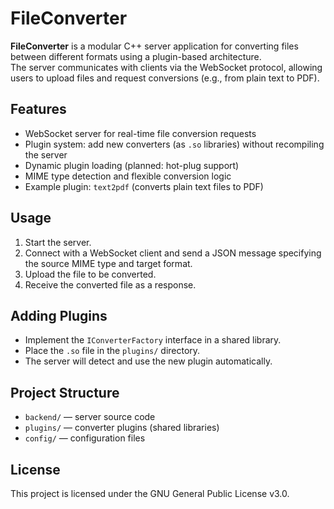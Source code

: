 # FileConverter

**FileConverter** is a modular C++ server application for converting files between different formats using a plugin-based architecture.  
The server communicates with clients via the WebSocket protocol, allowing users to upload files and request conversions (e.g., from plain text to PDF).

## Features

- WebSocket server for real-time file conversion requests
- Plugin system: add new converters (as `.so` libraries) without recompiling the server
- Dynamic plugin loading (planned: hot-plug support)
- MIME type detection and flexible conversion logic
- Example plugin: `text2pdf` (converts plain text files to PDF)

## Usage

1. Start the server.
2. Connect with a WebSocket client and send a JSON message specifying the source MIME type and target format.
3. Upload the file to be converted.
4. Receive the converted file as a response.

## Adding Plugins

- Implement the `IConverterFactory` interface in a shared library.
- Place the `.so` file in the `plugins/` directory.
- The server will detect and use the new plugin automatically.

## Project Structure

- `backend/` — server source code
- `plugins/` — converter plugins (shared libraries)
- `config/` — configuration files

## License

This project is licensed under the GNU General Public License v3.0.